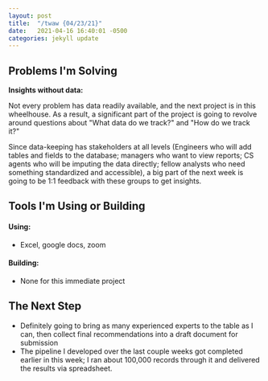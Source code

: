 ```yaml
---
layout: post
title:  "/twaw {04/23/21}"
date:   2021-04-16 16:40:01 -0500
categories: jekyll update
---
```

## Problems I'm Solving
**Insights without data:**

Not every problem has data readily available, and the next project is in this wheelhouse. As a result, a significant part of the project is going to revolve around questions about "What data do we track?" and "How do we track it?"

Since data-keeping has stakeholders at all levels (Engineers who will add tables and fields to the database; managers who want to view reports; CS agents who will be imputing the data directly; fellow analysts who need something standardized and accessible), a big part of the next week is going to be 1:1 feedback with these groups to get insights.

## Tools I'm Using or Building
#### Using:
* Excel, google docs, zoom

#### Building:
* None for this immediate project

## The Next Step
* Definitely going to bring as many experienced experts to the table as I can, then collect final recommendations into a draft document for submission
* The pipeline I developed over the last couple weeks got completed earlier in this week; I ran about 100,000 records through it and delivered the results via spreadsheet.
